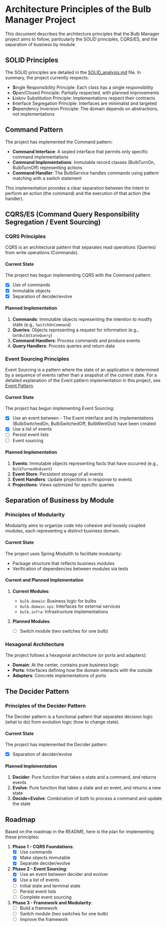 # Architecture Principles of the Bulb Manager Project

This document describes the architecture principles that the Bulb Manager project aims to follow, particularly the SOLID principles, CQRS/ES, and the separation of business by module.

## SOLID Principles

The SOLID principles are detailed in the [SOLID_analysis.md](SOLID_analysis.md) file. In summary, the project currently respects:

- **S**ingle Responsibility Principle: Each class has a single responsibility
- **O**pen/Closed Principle: Partially respected, with planned improvements
- **L**iskov Substitution Principle: Implementations respect their contracts
- **I**nterface Segregation Principle: Interfaces are minimalist and targeted
- **D**ependency Inversion Principle: The domain depends on abstractions, not implementations

## Command Pattern

The project has implemented the Command pattern:

- **Command Interface**: A sealed interface that permits only specific command implementations
- **Command Implementations**: Immutable record classes (BulbTurnOn, BulbTurnOff) representing actions
- **Command Handler**: The BulbService handles commands using pattern matching with a switch statement

This implementation provides a clear separation between the intent to perform an action (the command) and the execution of that action (the handler).

## CQRS/ES (Command Query Responsibility Segregation / Event Sourcing)

### CQRS Principles

CQRS is an architectural pattern that separates read operations (Queries) from write operations (Commands).

#### Current State

The project has begun implementing CQRS with the Command pattern:

- [X] Use of commands
- [X] Immutable objects
- [X] Separation of decider/evolve

#### Planned Implementation

1. **Commands**: Immutable objects representing the intention to modify state (e.g., `SwitchOnCommand`)
2. **Queries**: Objects representing a request for information (e.g., `GetBulbStateQuery`)
3. **Command Handlers**: Process commands and produce events
4. **Query Handlers**: Process queries and return data

### Event Sourcing Principles

Event Sourcing is a pattern where the state of an application is determined by a sequence of events rather than a snapshot of the current state. For a detailed explanation of the Event pattern implementation in this project, see [Event Pattern](event_pattern.md).

#### Current State

The project has begun implementing Event Sourcing:

- [X] Use an event between - The Event interface and its implementations (BulbSwitchedOn, BulbSwitchedOff, BulbWentOut) have been created
- [X] Use a list of events
- [ ] Persist event lists
- [ ] Event sourcing

#### Planned Implementation

1. **Events**: Immutable objects representing facts that have occurred (e.g., `BulbTurnedOnEvent`)
2. **Event Store**: Persistent storage of all events
3. **Event Handlers**: Update projections in response to events
4. **Projections**: Views optimized for specific queries

## Separation of Business by Module

### Principles of Modularity

Modularity aims to organize code into cohesive and loosely coupled modules, each representing a distinct business domain.

#### Current State

The project uses Spring Modulith to facilitate modularity:

- Package structure that reflects business modules
- Verification of dependencies between modules via tests

#### Current and Planned Implementation

1. **Current Modules**:
    - `bulb.domain`: Business logic for bulbs
    - `bulb.domain.spi`: Interfaces for external services
    - `bulb.infra`: Infrastructure implementations

2. **Planned Modules**:
    - [ ] Switch module (two switches for one bulb)

### Hexagonal Architecture

The project follows a hexagonal architecture (or ports and adapters):

- **Domain**: At the center, contains pure business logic
- **Ports**: Interfaces defining how the domain interacts with the outside
- **Adapters**: Concrete implementations of ports

## The Decider Pattern

### Principles of the Decider Pattern

The Decider pattern is a functional pattern that separates decision logic (what to do) from evolution logic (how to change state).

#### Current State

The project has implemented the Decider pattern:

- [X] Separation of decider/evolve

#### Planned Implementation

1. **Decider**: Pure function that takes a state and a command, and returns events
2. **Evolve**: Pure function that takes a state and an event, and returns a new state
3. **Decide+Evolve**: Combination of both to process a command and update the state

## Roadmap

Based on the roadmap in the README, here is the plan for implementing these principles:

1. **Phase 1 - CQRS Foundations**:
    - [X] Use commands
    - [X] Make objects immutable
    - [X] Separate decider/evolve

2. **Phase 2 - Event Sourcing**:
    - [X] Use an event between decider and evolver
    - [X] Use a list of events
    - [ ] Initial state and terminal state
    - [ ] Persist event lists
    - [ ] Complete event sourcing

3. **Phase 3 - Framework and Modularity**:
    - [ ] Build a framework
    - [ ] Switch module (two switches for one bulb)
    - [ ] Improve the framework
